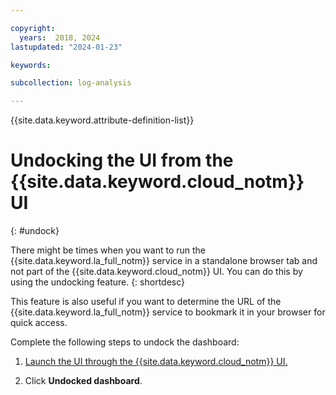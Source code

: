 ```yaml
---

copyright:
  years:  2018, 2024
lastupdated: "2024-01-23"

keywords: 

subcollection: log-analysis

---
```


{{site.data.keyword.attribute-definition-list}}

# Undocking the UI from the {{site.data.keyword.cloud_notm}} UI
{: #undock}

There might be times when you want to run the {{site.data.keyword.la_full_notm}} service in a standalone browser tab and not part of the {{site.data.keyword.cloud_notm}} UI. You can do this by  using the undocking feature.
{: shortdesc}

This feature is also useful if you want to determine the URL of the {{site.data.keyword.la_full_notm}} service to bookmark it in your browser for quick access.

Complete the following steps to undock the dashboard:

1. [Launch the UI through the {{site.data.keyword.cloud_notm}} UI.](/docs/log-analysis?topic=log-analysis-launch#launch_cloud_ui)

2. Click **Undocked dashboard**.
